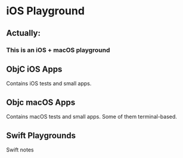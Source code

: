 # 	iOS Playground

## 	Actually:

### 	This is an iOS + macOS playground

## 	ObjC iOS Apps
Contains iOS tests and small apps.

## 	Objc macOS Apps
Contains macOS tests and small apps. Some of them terminal-based.

## 	Swift Playgrounds
Swift notes

